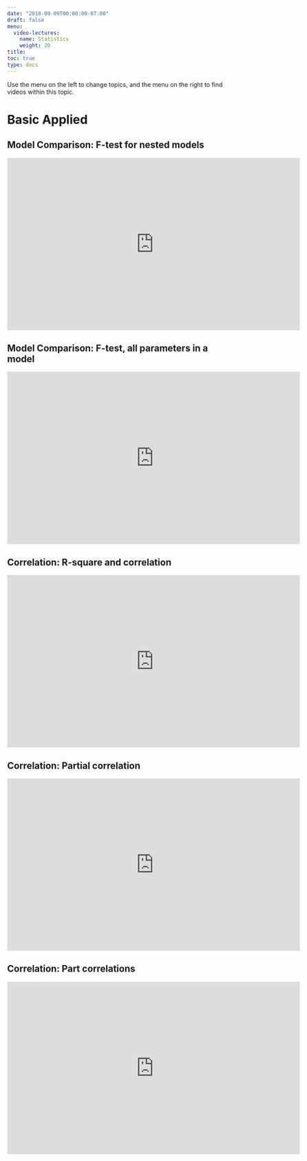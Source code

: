 ```yaml
---
date: "2018-09-09T00:00:00-07:00"
draft: false
menu:
  video-lectures:
    name: Statistics
    weight: 20
title: 
toc: true
type: docs 
---
```


Use the menu on the left to change topics, and the menu on the right to find videos within this topic.

# Basic Applied

## Model Comparison: F-test for nested models
<iframe width="680" height="400" src="https://www.youtube.com/embed/hceIXHjQPdk" frameborder="0" allow="accelerometer; autoplay; encrypted-media; gyroscope; picture-in-picture" allowfullscreen></iframe>

## Model Comparison: F-test, all parameters in a model
<iframe width="680" height="400" src="https://www.youtube.com/embed/NVf3PGoQpKA" frameborder="0" allow="accelerometer; autoplay; encrypted-media; gyroscope; picture-in-picture" allowfullscreen></iframe>

## Correlation: R-square and correlation
<iframe width="680" height="400" src="https://www.youtube.com/embed/EIUdQ7v5mtM" frameborder="0" allow="accelerometer; autoplay; encrypted-media; gyroscope; picture-in-picture" allowfullscreen></iframe>

## Correlation: Partial correlation
<iframe width="680" height="400" src="https://www.youtube.com/embed/TvyZpw3rUSc" frameborder="0" allow="accelerometer; autoplay; encrypted-media; gyroscope; picture-in-picture" allowfullscreen></iframe>

## Correlation: Part correlations
<iframe width="680" height="400" src="https://www.youtube.com/embed/EAnjg7jqEAw" frameborder="0" allow="accelerometer; autoplay; encrypted-media; gyroscope; picture-in-picture" allowfullscreen></iframe>

<!---
https://macstrelioff.github.io/MacStrelioff/files/CV.pdf
--->